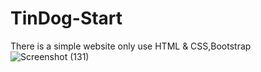 # TinDog-Start
There is a simple website only use HTML & CSS,Bootstrap
![Screenshot (131)](https://github.com/saiduzzaman46/TinDog-Start/assets/102038478/ffb3d848-2a13-481f-8a6b-901d8eecd7b1)
